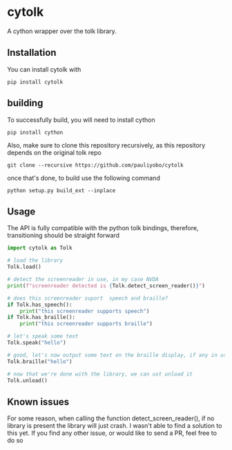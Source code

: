 # cytolk
A cython wrapper over the tolk library.
## Installation
You can install cytolk with

```
pip install cytolk
```
## building
To successfully build, you will need to install cython

```
pip install cython
```

Also, make sure to clone this repository recursively, as this repository depends on the original tolk repo

```
git clone --recursive https://github.com/pauliyobo/cytolk
```

once that's done, to build use the following command

```
python setup.py build_ext --inplace
```

## Usage
The API is fully compatible with the python tolk bindings, therefore, transitioning should be straight forward

```python
import cytolk as Tolk

# load the library
Tolk.load()

# detect the screenreader in use, in my case NVDA
print(f"screenreader detected is {Tolk.detect_screen_reader()}")

# does this screenreader suport  speech and braille?
if Tolk.has_speech():
    print("this screenreader supports speech")
if Tolk.has_braille():
    print("this screenreader supports braille")

# let's speak some text
Tolk.speak("hello")

# good, let's now output some text on the braille display, if any in use
Tolk.braille("hello")

# now that we're done with the library, we can ust unload it
Tolk.unload()
```

## Known issues
For some reason, when calling the function detect_screen_reader(), if no library is present the library will just crash. I wasn't able to find a solution to this yet.
If you find any other issue, or would like to send a PR, feel free to do so